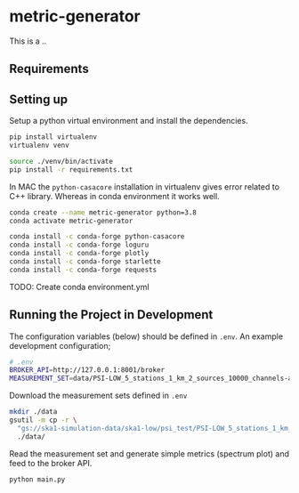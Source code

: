 
# metric-generator

This is a ..

## Requirements


## Setting up

Setup a python virtual environment and install the dependencies.

```bash
pip install virtualenv
virtualenv venv

source ./venv/bin/activate
pip install -r requirements.txt
```

In MAC the `python-casacore` installation in virtualenv gives error related to C++ library. Whereas in conda environment it works well.

```bash
conda create --name metric-generator python=3.8
conda activate metric-generator

conda install -c conda-forge python-casacore
conda install -c conda-forge loguru
conda install -c conda-forge plotly
conda install -c conda-forge starlette
conda install -c conda-forge requests
```
TODO: Create conda environment.yml

## Running the Project in Development

The configuration variables (below) should be defined in `.env`. An example development configuration; 

```bash
# .env
BROKER_API=http://127.0.0.1:8001/broker
MEASUREMENT_SET=data/PSI-LOW_5_stations_1_km_2_sources_10000_channels-autocorr-noise.ms
```

Download the measurement sets defined in `.env`

```bash
mkdir ./data
gsutil -m cp -r \
  "gs://ska1-simulation-data/ska1-low/psi_test/PSI-LOW_5_stations_1_km_2_sources_10000_channels-autocorr-noise.ms" \
  ./data/
```

Read the measurement set and generate simple metrics (spectrum plot) and feed to the broker API.

```bash
python main.py
```

